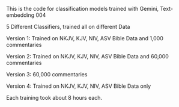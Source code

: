 This is the code for classification models trained with Gemini, Text-embedding 004


5 Different Classifiers, trained all on different Data

Version 1: Trained on NKJV, KJV, NIV, ASV Bible Data and 1,000 commentaries

Version 2: Trained on NKJV, KJV, NIV, ASV Bible Data and 60,000 commentaries

Version 3: 60,000 commentaries

Version 4: Trained on NKJV, KJV, NIV, ASV Bible Data only


Each training took about 8 hours each.
